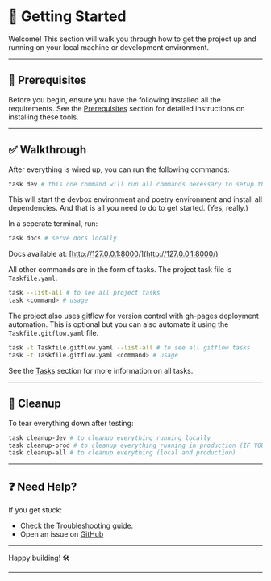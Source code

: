 # 🚀 Getting Started

Welcome! This section will walk you through how to get the project up and running on your local machine or development environment.

---

## 🧰 Prerequisites

Before you begin, ensure you have the following installed all the requirements. See the [Prerequisites](./0-prerequisites.md) section for detailed instructions on installing these tools.

---

## ✅ Walkthrough

After everything is wired up, you can run the following commands:

```bash
task dev # this one command will run all commands necessary to setup the environment
```

This will start the devbox environment and poetry environment and install all dependencies. And that is all you need to do to get started. (Yes, really.)

In a seperate terminal, run:

```bash
task docs # serve docs locally
```

Docs available at: [http://127.0.0.1:8000/](http://127.0.0.1:8000/)

All other commands are in the form of tasks. The project task file is `Taskfile.yaml`.

```bash
task --list-all # to see all project tasks
task <command> # usage
```

The project also uses gitflow for version control with gh-pages deployment automation. This is optional but you can also automate it using the `Taskfile.gitflow.yaml` file.

```bash
task -t Taskfile.gitflow.yaml --list-all # to see all gitflow tasks
task -t Taskfile.gitflow.yaml <command> # usage
```

See the [Tasks](../2-project/tasks/0-overview.md) section for more information on all tasks.

---

## 🧼 Cleanup

To tear everything down after testing:

```bash
task cleanup-dev # to cleanup everything running locally
task cleanup-prod # to cleanup everything running in production (IF YOU USED ANY PROD. WORKFLOWS)
task cleanup-all # to cleanup everything (local and production)
```

---

## ❓ Need Help?

If you get stuck:

* Check the [Troubleshooting](../3-troubleshooting/0-overview.md) guide.
* Open an issue on [GitHub](https://github.com/sean-njela/demo_monitoring/issues)

---

Happy building! 🛠

---
